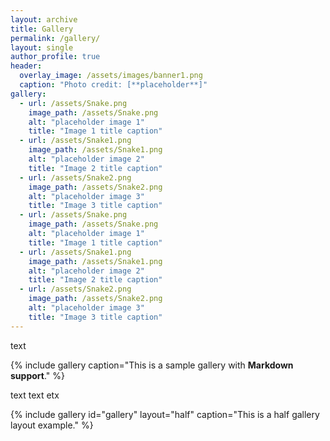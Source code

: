 ```yaml
---
layout: archive
title: Gallery
permalink: /gallery/
layout: single
author_profile: true
header:
  overlay_image: /assets/images/banner1.png
  caption: "Photo credit: [**placeholder**]"
gallery:
  - url: /assets/Snake.png
    image_path: /assets/Snake.png
    alt: "placeholder image 1"
    title: "Image 1 title caption"
  - url: /assets/Snake1.png
    image_path: /assets/Snake1.png
    alt: "placeholder image 2"
    title: "Image 2 title caption"
  - url: /assets/Snake2.png
    image_path: /assets/Snake2.png
    alt: "placeholder image 3"
    title: "Image 3 title caption"
  - url: /assets/Snake.png
    image_path: /assets/Snake.png
    alt: "placeholder image 1"
    title: "Image 1 title caption"
  - url: /assets/Snake1.png
    image_path: /assets/Snake1.png
    alt: "placeholder image 2"
    title: "Image 2 title caption"
  - url: /assets/Snake2.png
    image_path: /assets/Snake2.png
    alt: "placeholder image 3"
    title: "Image 3 title caption"
---
```


text

{% include gallery caption="This is a sample gallery with **Markdown support**." %}

text text etx

{% include gallery id="gallery" layout="half" caption="This is a half gallery layout example." %}

